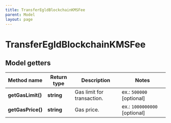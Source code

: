 ```yaml
---
title: TransferEgldBlockchainKMSFee
parent: Model
layout: page
---
```


# TransferEgldBlockchainKMSFee

## Model getters

Method name | Return type | Description | Notes
------------ | ------------- | ------------- | -------------
**getGasLimit()** | **string** | Gas limit for transaction. | ex.: `500000` [optional]
**getGasPrice()** | **string** | Gas price. | ex.: `1000000000` [optional]

